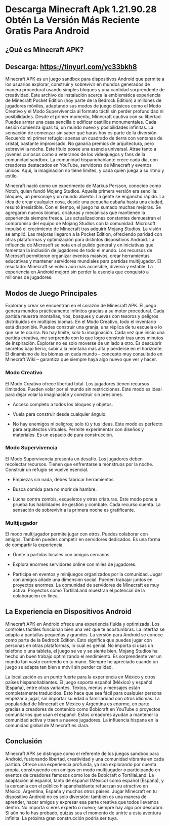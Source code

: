 # Descarga Minecraft Apk 1.21.90.28 Obtén La Versión Más Reciente Gratis Para Android

## ¿Qué es Minecraft APK?

## Descarga: https://tinyurl.com/yc33bkh8

Minecraft APK es un juego sandbox para dispositivos Android que permite a los usuarios explorar, construir y sobrevivir en mundos generados de manera procedural usando simples bloques y una cantidad sorprendente de creatividad. Este archivo de instalación acerca la emblemática experiencia de Minecraft Pocket Edition (hoy parte de la Bedrock Edition) a millones de jugadores móviles, adaptando sus modos de juego clásicos como el Modo Creativo y el Modo Supervivencia al formato táctil sin perder profundidad ni posibilidades. Desde el primer momento, Minecraft cautiva con su libertad. Puedes armar una casa sencilla o edificar castillos monumentales. Cada sesión comienza igual: tú, un mundo nuevo y posibilidades infinitas. La sensación de comenzar sin saber qué harás hoy es parte de la diversión. Recuerdo mi primer refugio: apenas un cuadrado de tierra con ventanas de cristal, bastante improvisado. No ganaría premios de arquitectura, pero sobreviví la noche. Este título posee una esencia universal. Atrae tanto a jóvenes curiosos como a veteranos de los videojuegos y fans de la comunidad sandbox. La comunidad hispanohablante crece cada día, con creadores destacados en YouTube, servidores de Minecraft y eventos únicos. Aquí, la imaginación no tiene límites, y cada quien juega a su ritmo y estilo.

Minecraft nació como un experimento de Markus Persson, conocido como Notch, quien fundó Mojang Studios. Aquella primera versión era sencilla: bloques, un personaje y un mundo abierto. La gente se enganchó rápido. La idea de crear cualquier cosa, desde una pequeña cabaña hasta una ciudad, resultó irresistible. Con el tiempo, el juego ha sumado muchas mejoras. Se agregaron nuevos biomas, criaturas y mecánicas que mantienen la experiencia siempre fresca. Las actualizaciones constantes demuestran el compromiso del equipo de Mojang Studios con la comunidad. Microsoft impulsó el crecimiento de Minecraft tras adquirir Mojang Studios. La visión se amplió. Las mejoras llegaron a la Pocket Edition, ofreciendo paridad con otras plataformas y optimización para distintos dispositivos Android. La influencia de Microsoft se nota en el pulido general y en iniciativas que fomentan la inclusión de jugadores de todo el mundo. Los recursos de Microsoft permitieron organizar eventos masivos, crear herramientas educativas y mantener servidores mundiales para partidas multijugador. El resultado: Minecraft se volvió aún más accesible, diverso y estable. La experiencia en Android mejoró sin perder la esencia que conquistó a millones de jugadores.

## Modos de Juego Principales

Explorar y crear se encuentran en el corazón de Minecraft APK. El juego genera mundos prácticamente infinitos gracias a su motor procedural. Cada partida muestra montañas, ríos, bosques y cuevas con tesoros y peligros distribuidos en múltiples biomas. En el Modo Creativo, todo el inventario está disponible. Puedes construir una granja, una réplica de tu escuela o lo que se te ocurra. No hay límite, solo tu imaginación. Cada vez que inicio una partida creativa, me sorprendo con lo que logro construir tras unos minutos de inspiración. Explorar no es solo moverse de un lado a otro. Es descubrir secretos bajo tierra, subir a la montaña más alta y perderse en el horizonte. El dinamismo de los biomas en cada mundo – concepto muy consultado en Minecraft Wiki – garantiza que siempre haya algo nuevo que ver y hacer.

### Modo Creativo

El Modo Creativo ofrece libertad total. Los jugadores tienen recursos ilimitados. Pueden volar por el mundo sin restricciones. Este modo es ideal para dejar volar la imaginación y construir sin presiones.
*   Acceso completo a todos los bloques y objetos.
+   Vuela para construir desde cualquier ángulo.
-   No hay enemigos ni peligros; solo tú y tus ideas.
Este modo es perfecto para arquitectos virtuales. Permite experimentar con diseños y materiales. Es un espacio de pura construcción.

### Modo Supervivencia

El Modo Supervivencia presenta un desafío. Los jugadores deben recolectar recursos. Tienen que enfrentarse a monstruos por la noche. Construir un refugio se vuelve esencial.
*   Empiezas sin nada, debes fabricar herramientas.
+   Busca comida para no morir de hambre.
-   Lucha contra zombis, esqueletos y otras criaturas.
Este modo pone a prueba tus habilidades de gestión y combate. Cada recurso cuenta. La sensación de sobrevivir a la primera noche es gratificante.

### Multijugador

El modo multijugador permite jugar con otros. Puedes colaborar con amigos. También puedes competir en servidores dedicados. Es una forma de compartir la experiencia.
*   Únete a partidas locales con amigos cercanos.
+   Explora enormes servidores online con miles de jugadores.
-   Participa en eventos y minijuegos organizados por la comunidad.
Jugar con amigos añade una dimensión social. Pueden trabajar juntos en proyectos enormes. La comunidad de servidores de Minecraft es muy activa. Proyectos como TortillaLand muestran el potencial de la colaboración en línea.

## La Experiencia en Dispositivos Android

Minecraft APK en Android ofrece una experiencia fluida y optimizada. Los controles táctiles funcionan bien una vez que te acostumbras. La interfaz se adapta a pantallas pequeñas y grandes. La versión para Android se conoce como parte de la Bedrock Edition. Esto significa que puedes jugar con personas en otras plataformas, lo cual es genial. No importa si usas un teléfono o una tableta, el juego se ve y se siente bien. Mojang Studios ha hecho un buen trabajo optimizando el rendimiento. Es sorprendente ver un mundo tan vasto corriendo en tu mano. Siempre he apreciado cuando un juego se adapta tan bien a móvil sin perder calidad.

La localización es un punto fuerte para la experiencia en México y otros países hispanohablantes. El juego soporta español (México) y español (España), entre otras variantes. Textos, menús y mensajes están completamente traducidos. Esto hace que sea fácil para cualquier persona empezar a jugar, sin importar su edad o familiaridad con otros idiomas. La popularidad de Minecraft en México y Argentina es enorme, en parte gracias a creadores de contenido como Bobicraft en YouTube o proyectos comunitarios que usan el español. Estos creadores ayudan a mantener la comunidad activa y traen a nuevos jugadores. La influencia hispana en la comunidad global de Minecraft es clara.

## Conclusión

Minecraft APK se distingue como el referente de los juegos sandbox para Android, fusionando libertad, creatividad y una comunidad vibrante en cada partida. Ofrece una experiencia profunda, ya sea explorando por cuenta propia, construyendo con amigos en modo multijugador o participando en eventos de creadores famosos como los de Bobicraft o TortillaLand. La adaptación al español, tanto de español (México) como español (España), y la cercanía con el público hispanohablante refuerzan su atractivo en México, Argentina, España y muchos otros países. Jugar Minecraft en tu dispositivo Android no es solo diversión: también es una manera de aprender, hacer amigos y expresar esa parte creativa que todos llevamos dentro. No importa si eres experto o nuevo; siempre hay algo por descubrir. Si aún no lo has probado, quizás sea el momento de unirte a esta aventura infinita. La próxima gran construcción podría ser tuya.
